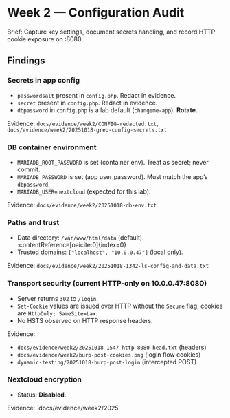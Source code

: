 # Week 2 — Configuration Audit

Brief: Capture key settings, document secrets handling, and record HTTP cookie exposure on :8080.

## Findings

### Secrets in app config
- `passwordsalt` present in `config.php`. Redact in evidence.
- `secret` present in `config.php`. Redact in evidence.
- `dbpassword` in `config.php` is a lab default (`changeme-app`). **Rotate.**

Evidence: `docs/evidence/week2/CONFIG-redacted.txt`, `docs/evidence/week2/20251018-grep-config-secrets.txt`

### DB container environment
- `MARIADB_ROOT_PASSWORD` is set (container env). Treat as secret; never commit.
- `MARIADB_PASSWORD` is set (app user password). Must match the app’s `dbpassword`.
- `MARIADB_USER=nextcloud` (expected for this lab).

Evidence: `docs/evidence/week2/20251018-db-env.txt`

### Paths and trust
- Data directory: `/var/www/html/data` (default). :contentReference[oaicite:0]{index=0}
- Trusted domains: `["localhost", "10.0.0.47"]` (local only).

Evidence: `docs/evidence/week2/20251018-1342-ls-config-and-data.txt`

### Transport security (current HTTP-only on 10.0.0.47:8080)
- Server returns `302` to `/login`.
- `Set-Cookie` values are issued over HTTP without the `Secure` flag; cookies are `HttpOnly; SameSite=Lax`. 
- No HSTS observed on HTTP response headers. 

Evidence:
- `docs/evidence/week2/20251018-1547-http-8080-head.txt` (headers) 
- `docs/evidence/week2/burp-post-cookies.png` (login flow cookies)
- `dynamic-testing/20251018-burp-post-login` (intercepted POST)

### Nextcloud encryption
- Status: **Disabled**.

Evidence: `docs/evidence/week2/2025

